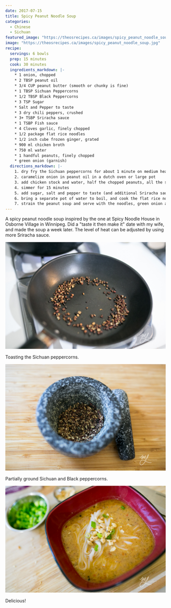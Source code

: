 ```yaml
---
date: 2017-07-15
title: Spicy Peanut Noodle Soup
categories:
  - Chinese
  - Sichuan
featured_image: "https://theosrecipes.ca/images/spicy_peanut_noodle_soup.jpg"
image: "https://theosrecipes.ca/images/spicy_peanut_noodle_soup.jpg"
recipe:
  servings: 6 bowls
  prep: 15 minutes
  cook: 30 minutes
  ingredients_markdown: |-
    * 1 onion, chopped
    * 2 TBSP peanut oil
    * 3/4 CUP peanut butter (smooth or chunky is fine)
    * 1 TBSP Sichuan Peppercorns
    * 1/2 TBSP Black Peppercorns
    * 3 TSP Sugar
    * Salt and Pepper to taste
    * 3 dry chili peppers, crushed
    * 3+ TSBP Sriracha sauce
    * 1 TSBP Fish sauce
    * 4 Cloves garlic, finely chopped
    * 1/2 package flat rice noodles
    * 1/2 inch cube frozen ginger, grated
    * 900 ml chicken broth
    * 750 ml water
    * 1 handful peanuts, finely chopped
    * green onion (garnish)
  directions_markdown: |-
    1. dry fry the Sichuan peppercorns for about 1 minute on medium heat, and finely grind them
    2. caramelize onion in peanut oil in a dutch oven or large pot
    3. add chicken stock and water, half the chopped peanuts, all the spices, garlic, grated ginger, peppers, Sriracha sauce, fish sauce and the peanut butter and bring to a boil
    4. simmer for 15 minutes
    5. add sugar, salt and pepper to taste (and additional Sriracha sauce to taste)
    6. bring a separate pot of water to boil, and cook the flat rice noodles as per packet instructions -- don't forget to run them under cool water after
    7. strain the peanut soup and serve with the noodles, green onion and peanut to garnish
---
```

A spicy peanut noodle soup inspired by the one at Spicy Noodle House in Osborne Village in Winnipeg. Did a "taste it then make it" date with my wife, and made the soup a week later. The level of heat can be adjusted by using more Sriracha sauce.

![Sichuan Peppercorn](/images/toasting_sichuan_peppercorns.jpg)

Toasting the Sichuan peppercorns.

![Ground peppercorns](/images/ground_sichuan_peppercorns.jpg)

Partially ground Sichuan and Black peppercorns.

![On Rice](/images/spicy_peanut_noodle_soup.jpg)

Delicious!
